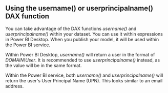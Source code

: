## Using the username() or userprincipalname() DAX function

You can take advantage of the DAX functions *username()* and *userprincipalname()* within your dataset. You can use it within expressions in Power BI Desktop. When you publish your model, it will be used within the Power BI service.

Within Power BI Desktop, *username()* will return a user in the format of *DOMAIN\User*. It is recommended to use *userprincipalname()* instead, as the value will be in the same format.

Within the Power BI service, both *username()* and *userprincipalname()* will return the user's User Principal Name (UPN). This looks similar to an email address.